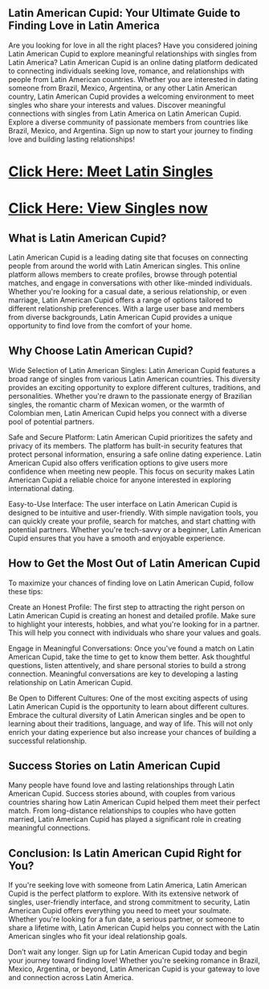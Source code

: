 ## Latin American Cupid: Your Ultimate Guide to Finding Love in Latin America

Are you looking for love in all the right places? Have you considered joining Latin American Cupid to explore meaningful relationships with singles from Latin America? Latin American Cupid is an online dating platform dedicated to connecting individuals seeking love, romance, and relationships with people from Latin American countries. Whether you are interested in dating someone from Brazil, Mexico, Argentina, or any other Latin American country, Latin American Cupid provides a welcoming environment to meet singles who share your interests and values.
Discover meaningful connections with singles from Latin America on Latin American Cupid. Explore a diverse community of passionate members from countries like Brazil, Mexico, and Argentina. Sign up now to start your journey to finding love and building lasting relationships!

# <a href="https://boostimmunity.shop">Click Here: Meet Latin Singles</a>
# <a href="https://boostimmunity.shop">Click Here: View Singles now</a>
## What is Latin American Cupid?
Latin American Cupid is a leading dating site that focuses on connecting people from around the world with Latin American singles. This online platform allows members to create profiles, browse through potential matches, and engage in conversations with other like-minded individuals. Whether you're looking for a casual date, a serious relationship, or even marriage, Latin American Cupid offers a range of options tailored to different relationship preferences. With a large user base and members from diverse backgrounds, Latin American Cupid provides a unique opportunity to find love from the comfort of your home.

## Why Choose Latin American Cupid?
Wide Selection of Latin American Singles: Latin American Cupid features a broad range of singles from various Latin American countries. This diversity provides an exciting opportunity to explore different cultures, traditions, and personalities. Whether you're drawn to the passionate energy of Brazilian singles, the romantic charm of Mexican women, or the warmth of Colombian men, Latin American Cupid helps you connect with a diverse pool of potential partners.

Safe and Secure Platform: Latin American Cupid prioritizes the safety and privacy of its members. The platform has built-in security features that protect personal information, ensuring a safe online dating experience. Latin American Cupid also offers verification options to give users more confidence when meeting new people. This focus on security makes Latin American Cupid a reliable choice for anyone interested in exploring international dating.

Easy-to-Use Interface: The user interface on Latin American Cupid is designed to be intuitive and user-friendly. With simple navigation tools, you can quickly create your profile, search for matches, and start chatting with potential partners. Whether you're tech-savvy or a beginner, Latin American Cupid ensures that you have a smooth and enjoyable experience.

## How to Get the Most Out of Latin American Cupid
To maximize your chances of finding love on Latin American Cupid, follow these tips:

Create an Honest Profile: The first step to attracting the right person on Latin American Cupid is creating an honest and detailed profile. Make sure to highlight your interests, hobbies, and what you're looking for in a partner. This will help you connect with individuals who share your values and goals.

Engage in Meaningful Conversations: Once you've found a match on Latin American Cupid, take the time to get to know them better. Ask thoughtful questions, listen attentively, and share personal stories to build a strong connection. Meaningful conversations are key to developing a lasting relationship on Latin American Cupid.

Be Open to Different Cultures: One of the most exciting aspects of using Latin American Cupid is the opportunity to learn about different cultures. Embrace the cultural diversity of Latin American singles and be open to learning about their traditions, language, and way of life. This will not only enrich your dating experience but also increase your chances of building a successful relationship.

## Success Stories on Latin American Cupid
Many people have found love and lasting relationships through Latin American Cupid. Success stories abound, with couples from various countries sharing how Latin American Cupid helped them meet their perfect match. From long-distance relationships to couples who have gotten married, Latin American Cupid has played a significant role in creating meaningful connections.

## Conclusion: Is Latin American Cupid Right for You?
If you're seeking love with someone from Latin America, Latin American Cupid is the perfect platform to explore. With its extensive network of singles, user-friendly interface, and strong commitment to security, Latin American Cupid offers everything you need to meet your soulmate. Whether you're looking for a fun date, a serious partner, or someone to share a lifetime with, Latin American Cupid helps you connect with the Latin American singles who fit your ideal relationship goals.

Don’t wait any longer. Sign up for Latin American Cupid today and begin your journey toward finding love! Whether you're seeking romance in Brazil, Mexico, Argentina, or beyond, Latin American Cupid is your gateway to love and connection across Latin America.
